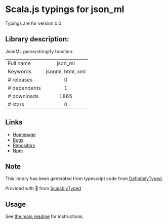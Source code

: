 
# Scala.js typings for json_ml

Typings are for version 0.0

## Library description:
JsonML parse/stringify function.

|                    |                 |
| ------------------ | :-------------: |
| Full name          | json_ml |
| Keywords           | jsonml, html, xml |
| # releases         | 0 |
| # dependents       | 1 |
| # downloads        | 1865 |
| # stars            | 0 |

## Links
- [Homepage](https://github.com/59naga/json-ml#readme)
- [Bugs](https://github.com/59naga/json-ml/issues)
- [Repository](https://github.com/59naga/json-ml)
- [Npm](https://www.npmjs.com/package/json_ml)
    


## Note
This library has been generated from typescript code from [DefinitelyTyped](https://definitelytyped.org).

Provided with :purple_heart: from [ScalablyTyped](https://github.com/oyvindberg/ScalablyTyped)

## Usage
See [the main readme](../../readme.md) for instructions.


